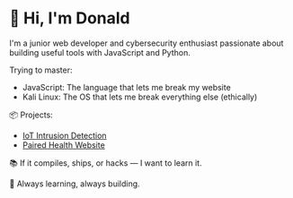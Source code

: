 # 👋 Hi, I'm Donald

I'm a junior web developer and cybersecurity enthusiast passionate about building useful tools with JavaScript and Python.

Trying to master:
- JavaScript: The language that lets me break my website  
- Kali Linux: The OS that lets me break everything else (ethically)
  
📦 Projects:
- [IoT Intrusion Detection](https://github.com/adeoladonald/NIDS)
- [Paired Health Website](https://pairedhealthsolutions.org.uk)

📚 If it compiles, ships, or hacks — I want to learn it.

🌱 Always learning, always building.


<!--
**adeoladonald/adeoladonald** is a ✨ _special_ ✨ repository because its `README.md` (this file) appears on your GitHub profile.

Here are some ideas to get you started:

- 🔭 I’m currently working on ...
- 🌱 I’m currently learning ...
- 👯 I’m looking to collaborate on ...
- 🤔 I’m looking for help with ...
- 💬 Ask me about ...
- 📫 How to reach me: ...
- 😄 Pronouns: ...
- ⚡ Fun fact: ...
-->

